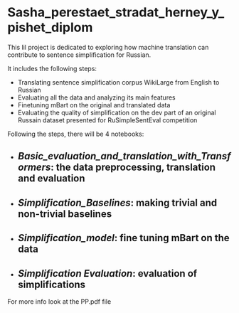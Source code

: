 # Sasha_perestaet_stradat_herney_y_pishet_diplom

This lil project is dedicated to exploring how machine translation can contribute to sentence simplification for Russian.

It includes the following steps:
* Translating sentence simplification corpus WikiLarge from English to Russian 
* Evaluating all the data and analyzing its main features
* Finetuning mBart on the original and translated data
* Evaluating the quality of simplification on the dev part of an original Russain dataset presented for RuSimpleSentEval competition

Following the steps, there will be 4 notebooks:
* ## *Basic_evaluation_and_translation_with_Transformers*: the data preprocessing, translation and evaluation
* ## *Simplification_Baselines*: making trivial and non-trivial baselines
* ## *Simplification_model*: fine tuning mBart on the data
* ## *Simplification Evaluation*: evaluation of simplifications

For more info look at the PP.pdf file
